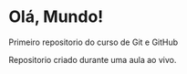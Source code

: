 # Olá, Mundo!
 Primeiro repositorio do curso de Git e GitHub

Repositorio criado durante uma aula ao vivo.